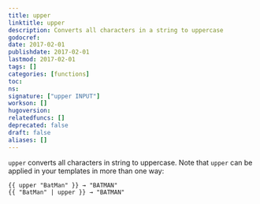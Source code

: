 ```yaml
---
title: upper
linktitle: upper
description: Converts all characters in a string to uppercase
godocref:
date: 2017-02-01
publishdate: 2017-02-01
lastmod: 2017-02-01
tags: []
categories: [functions]
toc:
ns:
signature: ["upper INPUT"]
workson: []
hugoversion:
relatedfuncs: []
deprecated: false
draft: false
aliases: []
---
```


`upper` converts all characters in string to uppercase. Note that `upper` can be applied in your templates in more than one way:

```
{{ upper "BatMan" }} → "BATMAN"
{{ "BatMan" | upper }} → "BATMAN"
```

